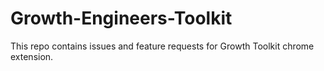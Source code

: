 # Growth-Engineers-Toolkit
This repo contains issues and feature requests for Growth Toolkit chrome extension.

